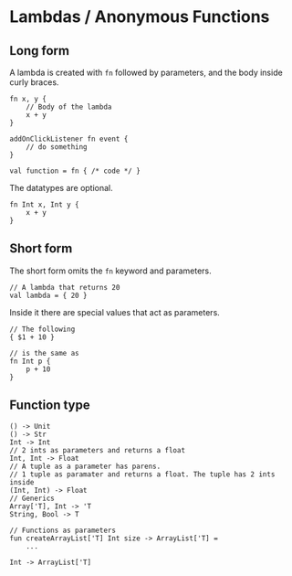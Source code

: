 # Lambdas / Anonymous Functions

## Long form

A lambda is created with `fn` followed by parameters, and the body inside
curly braces.

```misti
fn x, y {
    // Body of the lambda
    x + y
}
```

```misti
addOnClickListener fn event {
    // do something
}
```

```misti
val function = fn { /* code */ }
```

The datatypes are optional.

```misti
fn Int x, Int y {
    x + y
}
```


## Short form

The short form omits the `fn` keyword and parameters. 

```misti
// A lambda that returns 20
val lambda = { 20 }
```

Inside it there are special values that act as parameters.

```misti
// The following
{ $1 + 10 }

// is the same as
fn Int p {
    p + 10
}
```

## Function type

```misti
() -> Unit
() -> Str
Int -> Int
// 2 ints as parameters and returns a float
Int, Int -> Float
// A tuple as a parameter has parens.
// 1 tuple as paramater and returns a float. The tuple has 2 ints inside
(Int, Int) -> Float
// Generics
Array['T], Int -> 'T
String, Bool -> T

// Functions as parameters
fun createArrayList['T] Int size -> ArrayList['T] =
    ...

Int -> ArrayList['T]
```

